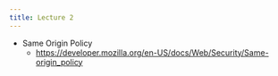 ```yaml
---
title: Lecture 2
---
```

- Same Origin Policy
    - https://developer.mozilla.org/en-US/docs/Web/Security/Same-origin_policy
